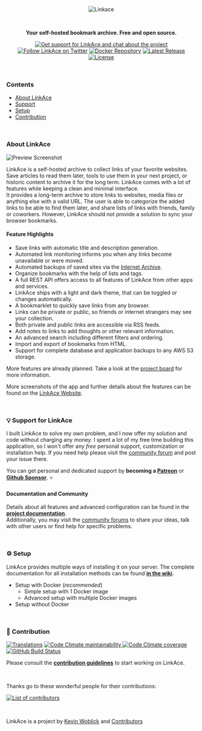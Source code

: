 <p align="center">
  <img src="https://www.linkace.org/images/linkace-social.jpg" title="Linkace">
</p>

&nbsp;

<p align="center"><b>Your self-hosted bookmark archive. Free and open source.</b></p>

<p align="center">
  <a href="https://community.linkace.org"><img src="https://img.shields.io/twitter/url?label=Community&logo=discourse&logoColor=44679f&style=social&url=https%3A%2F%2Fcommunity.linkace.org%2F" alt="Get support for LinkAce and chat about the project"></a>
  <a href="https://twitter.com/LinkAceApp"><img src="https://img.shields.io/twitter/url?label=%40LinkAceApp&style=social&url=https%3A%2F%2Ftwitter.com%2FLinkAceApp" alt="Follow LinkAce on Twitter"></a>
  <a href="https://hub.docker.com/r/linkace/linkace"><img src="https://img.shields.io/badge/Docker-linkace%2Flinkace-2596EC.svg" alt="Docker Repository"></a>
  <a href="https://github.com/Kovah/LinkAce/releases"><img src="https://img.shields.io/github/v/release/kovah/linkace?label=Latest%20Release" alt="Latest Release"></a>
  <a href="https://opensource.org/licenses/GPL-3.0"><img src="https://img.shields.io/github/license/kovah/linkace.svg" alt="License"></a>
</p>
<p>&nbsp;</p>


### Contents

* [About LinkAce](#about-linkace)
* [Support](#bulb-support-for-linkace)
* [Setup](#gear-setup)
* [Contribution](#construction-contribution)


&nbsp;


### About LinkAce

![Preview Screenshot](https://www.linkace.org/images/preview/linkace_dashboard.png)

LinkAce is a self-hosted archive to collect links of your favorite websites. Save articles to read them later, tools to use them in your next project, or historic content to archive it for the long term. LinkAce comes with a lot of features while keeping a clean and minimal interface.  
It provides a long-term archive to store links to websites, media files or anything else with a valid URL. The user is able to categorize the added links to be able to find them later, and share lists of links with friends, family or coworkers. However, LinkAce should not provide a solution to sync your browser bookmarks.


#### Feature Highlights

* Save links with automatic title and description generation.
* Automated link monitoring informs you when any links become unavailable or were moved.
* Automated backups of saved sites via the [Internet Archive](https://web.archive.org/).
* Organize bookmarks with the help of lists and tags.
* A full REST API offers access to all features of LinkAce from other apps and services.
* LinkAce ships with a light and dark theme, that can be toggled or changes automatically.
* A bookmarklet to quickly save links from any browser.
* Links can be private or public, so friends or internet strangers may see your collection.
* Both private and public links are accessible via RSS feeds.
* Add notes to links to add thoughts or other relevant information.
* An advanced search including different filters and ordering.
* Import and export of bookmarks from HTML.
* Support for complete database and application backups to any AWS S3 storage.

More features are already planned. Take a look at the [project board](https://github.com/Kovah/LinkAce/projects/1) for more information.

More screenshots of the app and further details about the features can be found on the [LinkAce Website](https://www.linkace.org/).


&nbsp;


### :bulb: Support for LinkAce

I built LinkAce to solve my own problem, and I now offer my solution and code without charging any money. I spent a lot of my free time building this application, so I won't offer any *free* personal support, customization or installation help. If you need help please visit the [community forum](https://community.linkace.org/) and post your issue there.

You can get personal and dedicated support by **becoming a [Patreon](https://www.patreon.com/Kovah)** or **[Github Sponsor](https://github.com/sponsors/Kovah)**. :star:

#### Documentation and Community

Details about all features and advanced configuration can be found in the [**project documentation**](https://www.linkace.org/docs/).  
Additionally, you may visit the [community forums](https://community.linkace.org/) to share your ideas, talk with other users or find help for specific problems.


&nbsp;


### :gear: Setup

LinkAce provides multiple ways of installing it on your server. The complete documentation for all installation methods can be found [**in the wiki**](https://www.linkace.org/docs/v1/setup/).

* Setup with Docker (_recommended_)
  * Simple setup with 1 Docker image
  * Advanced setup with multiple Docker images
* Setup without Docker


&nbsp;


### :construction: Contribution

[![Translations](https://img.shields.io/badge/Translations-Crowdin-2b303d)](https://crowdin.com/project/linkace) [![Code Climate maintainability](https://img.shields.io/codeclimate/maintainability/Kovah/LinkAce) ![Code Climate coverage](https://img.shields.io/codeclimate/coverage/Kovah/LinkAce)](https://codeclimate.com/github/Kovah/LinkAce) [![GitHub Build Status](https://img.shields.io/github/workflow/status/Kovah/LinkAce/Testing/dev?label=Dev%20Build)](https://github.com/Kovah/LinkAce/actions?query=workflow%3ATesting+branch%3Adev)

Please consult the [**contribution guidelines**](CONTRIBUTING.md) to start working on LinkAce.


&nbsp;


Thanks go to these wonderful people for their contributions:

[![List of contributors](https://contrib.rocks/image?repo=kovah/linkace)](https://github.com/Kovah/LinkAce/graphs/contributors)


&nbsp;


LinkAce is a project by [Kevin Woblick](https://kovah.de) and [Contributors](https://github.com/Kovah/LinkAce/graphs/contributors)
